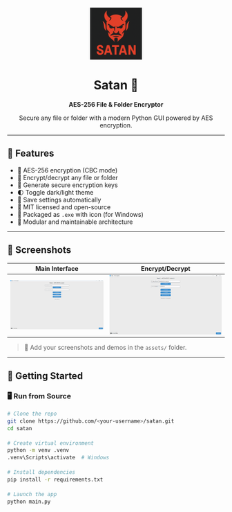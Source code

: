 
<p align="center">
  <img src="assets/icon.png" width="120" alt="Satan Logo"/>
  <h1 align="center">Satan 🔐</h1>
  <p align="center"><strong>AES-256 File & Folder Encryptor</strong></p>
  <p align="center">Secure any file or folder with a modern Python GUI powered by AES encryption.</p>
</p>

---

## 🌟 Features

- 🔐 AES-256 encryption (CBC mode)
- 📂 Encrypt/decrypt any file or folder
- 🧬 Generate secure encryption keys
- 🌓 Toggle dark/light theme
- 💾 Save settings automatically
- 📜 MIT licensed and open-source
- 🧊 Packaged as `.exe` with icon (for Windows)
- 🧱 Modular and maintainable architecture

---

## 📸 Screenshots

| Main Interface | Encrypt/Decrypt |
|----------------|-----------------|
| ![Main UI](assets/screenshot.png) | ![Encrypt Demo](assets/screenshot1.png) |

> 📁 Add your screenshots and demos in the `assets/` folder.

---

## 🚀 Getting Started

### 🖥️ Run from Source

```bash
# Clone the repo
git clone https://github.com/<your-username>/satan.git
cd satan

# Create virtual environment
python -m venv .venv
.venv\Scripts\activate  # Windows

# Install dependencies
pip install -r requirements.txt

# Launch the app
python main.py
